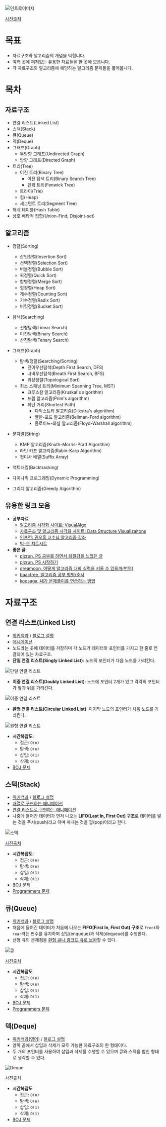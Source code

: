 ![인트로이미지](./images/intro.png)

[사진출처](https://medium.com/quick-code/top-tutorials-learn-data-structure-and-algorithm-for-an-interview-preparation-96e1f7518e26)



# 목표

* 자료구조와 알고리즘의 개념을 익힙니다.
* 여러 곳에 퍼져있는 유용한 자료들을 한 곳에 모읍니다.
* 각 자료구조와 알고리즘에 해당하는 알고리즘 문제들을 풀어봅니다.



# 목차

## 자료구조

* 연결 리스트(Linked List)
* 스택(Stack)
* 큐(Queue)
* 덱(Deque)
* 그래프(Graph)
  * 무방향 그래프(Undirected Graph)
  * 방향 그래프(Directed Graph)
* 트리(Tree)
  * 이진 트리(Binary Tree)
    * 이진 탐색 트리(Binary Search Tree)
    * 펜윅 트리(Fenwick Tree)
  * 트라이(Trie)
  * 힙(Heap)
  * 세그먼트 트리(Segment Tree)
* 해쉬 테이블(Hash Table)
* 상호 배타적 집합(Union-Find, Disjoint-set)

## 알고리즘

* 정렬(Sorting)

  * 삽입정렬(Insertion Sort)
  * 선택정렬(Selection Sort)
  * 버블정렬(Bubble Sort)
  * 퀵정렬(Quick Sort)
  * 합병정렬(Merge Sort)
  * 힙정렬(Heap Sort)
  * 계수정렬(Counting Sort)
  * 기수정렬(Radix Sort)
  * 버킷정렬(Bucket Sort)
* 탐색(Searching)

  * 선형탐색(Linear Search)
  * 이진탐색(Binary Search)
  * 삼진탐색(Tenary Search)
* 그래프(Graph)
  * 탐색/정렬(Searching/Sorting)
    * 깊이우선탐색(Depth First Search, DFS)
    * 너비우선탐색(Breath First Search, BFS)
    * 위상정렬(Topological Sort)
  * 최소 스패닝 트리(Minimum Spanning Tree, MST)
      * 크루스칼 알고리즘(Kruskal's algorithm)
      * 프림 알고리즘(Prim's algorithm)
    * 최단 거리(Shortest Path)
        * 다익스트라 알고리즘(Dijkstra's algorithm)
        * 벨만-포드 알고리즘(Bellman-Ford algorithm)
        * 플로이드-와샬 알고리즘(Floyd-Warshall algorithm)
* 문자열(String)
  * KMP 알고리즘(Knuth-Morris-Pratt Algorithm)
  * 라빈 카프 알고리즘(Rabin-Karp Algorithm)
  * 접미사 배열(Suffix Array)
* 백트래킹(Backtracking)
* 다이나믹 프로그래밍(Dynamic Programming)
* 그리디 알고리즘(Greedy Algorithm)

## 유용한 링크 모음

* **공부자료**
  * [알고리즘 시각화 사이트: VisualAlgo](https://visualgo.net/en)
  * [자료구조 및 알고리즘 시각화 사이트: Data Structure Visualizaitons](https://www.cs.usfca.edu/~galles/visualization/Algorithms.html)
  * [인프런: 권오흠 교수님 알고리즘 강좌](https://www.inflearn.com/course/%EC%95%8C%EA%B3%A0%EB%A6%AC%EC%A6%98-%EA%B0%95%EC%A2%8C/)
  * [빅-오 치트시트](http://bigocheatsheet.com/)
* **좋은 글**
  * [plzrun, PS 공부를 하면서 좌절감을 느꼈던 글](http://plzrun.tistory.com/entry/PS%EA%B3%B5%EB%B6%80%EB%A5%BC-%ED%95%98%EB%A9%B4%EC%84%9C-%EC%A2%8C%EC%A0%88%EA%B0%90%EC%9D%84-%EB%8A%90%EB%82%80-%EB%B6%84%EB%93%A4%EC%9D%B4-%EC%9D%BD%EC%96%B4%EB%B4%A4%EC%9C%BC%EB%A9%B4-%ED%95%98%EB%8A%94-%EB%82%98%EC%9D%98-2016%EB%85%84)
  * [plzrun, PS 시작하기](http://plzrun.tistory.com/entry/%EC%95%8C%EA%B3%A0%EB%A6%AC%EC%A6%98-%EB%AC%B8%EC%A0%9C%ED%92%80%EC%9D%B4PS-%EC%8B%9C%EC%9E%91%ED%95%98%EA%B8%B0)
  * [dreamoon, 어떻게 알고리즘 대회 실력을 키울 수 있을까(번역)](https://www.acmicpc.net/blog/view/48)
  * [baactree, 알고리즘 공부 방법/순서](http://baactree.tistory.com/14)
  * [koosaga, 내가 문제풀이를 연습하는 방법](http://koosaga.com/217)



# 자료구조

## 연결 리스트(Linked List)

* [위키백과](https://ko.wikipedia.org/wiki/%EC%97%B0%EA%B2%B0_%EB%A6%AC%EC%8A%A4%ED%8A%B8) / [블로그 설명](http://blog.eairship.kr/206?category=431859)
* [애니메이션](https://visualgo.net/en/list)
* 노드라는 곳에 데이터를 저장하며 각 노드가 데이터와 포인터를 가지고 한 줄로 연결되어 있는 자료구조.
* **단일 연결 리스트(Singly Linked List)**: 노드의 포인터가 다음 노드를 가리킨다.

![단일 연결 리스트](./images/singly-linked-list.png)



* **이중 연결 리스트(Doubly Linked List)**: 노드에 포인터 2개가 있고 각각의 포인터가 앞과 뒤를 가리킨다.

![이중 연결 리스트](./images/doubly-linked-list.png)



* **환형 연결 리스트(Circular Linked List)**: 마지막 노드의 포인터가 처음 노드를 가리킨다.

![원형 연결 리스트](./images/circular-linked-list.png)

* **시간복잡도**:
  * 접근: `O(n)`
  * 탐색: `O(n)`
  * 삽입: `O(1)`
  * 삭제: `O(1)`
* [BOJ 문제](https://www.acmicpc.net/problem/tag/%EB%A7%81%ED%81%AC%EB%93%9C%20%EB%A6%AC%EC%8A%A4%ED%8A%B8)



## 스택(Stack)

* [위키백과](https://ko.wikipedia.org/wiki/%EC%8A%A4%ED%83%9D) / [블로그 설명](http://blog.eairship.kr/210?category=431859)
* [배열로 구현하는 애니메이션](https://www.cs.usfca.edu/~galles/visualization/StackArray.html) 
* [연결 리스트로 구현하는 애니메이션](https://www.cs.usfca.edu/~galles/visualization/StackLL.html)
* 나중에 들어간 데이터가 먼저 나오는 **LIFO(Last In, First Out) 구조**로 데이터를 넣는 것을 푸시(push)라고 하며 꺼내는 것을 팝(pop)이라고 한다.

![스택](./images/stack.png)

[사진출처](http://www.stoimen.com/blog/2012/06/05/computer-algorithms-stack-and-queue-data-structure/)

* **시간복잡도**:
  * 접근: `O(n)`
  * 탐색: `O(n)`
  * 삽입: `O(1)`
  * 삭제: `O(1)`
* [BOJ 문제](https://www.acmicpc.net/problem/tag/%EC%8A%A4%ED%83%9D)
* [Programmers 문제](https://programmers.co.kr/learn/courses/30/parts/12081)



## 큐(Queue)

* [위키백과](https://ko.wikipedia.org/wiki/%ED%81%90_(%EC%9E%90%EB%A3%8C_%EA%B5%AC%EC%A1%B0)) / [블로그 설명](http://blog.eairship.kr/213)
* 처음에 들어간 데이터가 처음에 나오는 **FIFO(First In, First Out) 구조**로 `front`와 `rear`라는 변수를 유지하며 삽입(enqueue)과 삭제(dequeue)를 수행한다.
* 선형 큐의 문제점을 <u>환형 큐나 링크드 큐로 보완</u>할 수 있다.

![큐](./images/queue.png)

[사진출처](http://www.stoimen.com/blog/2012/06/05/computer-algorithms-stack-and-queue-data-structure/)

* **시간복잡도**
  * 접근: `O(n)`
  * 탐색: `O(n)`
  * 삽입: `O(1)`
  * 삭제: `O(1)`
* [BOJ 문제](https://www.acmicpc.net/problem/tag/%ED%81%90)
* [Programmers 문제](https://programmers.co.kr/learn/courses/30/parts/12081)



## 덱(Deque)

* [위키백과(영어)](https://en.wikipedia.org/wiki/Double-ended_queue) / [블로그 설명](https://blog.naver.com/PostView.nhn?blogId=skout123&logNo=50135774766&proxyReferer=https%3A%2F%2Fwww.google.co.kr%2F)
* 양쪽 끝에서 삽입과 삭제가 모두 가능한 자료구조의 한 형태이다.
* 두 개의 포인터를 사용하여 삽입과 삭제를 수행할 수 있으며 큐와 스택을 합친 형태로 생각할 수 있다.

![Deque](./images/deque.png)

[사진출처](http://btechsmartclass.com/DS/U2_T11.html)

* **시간복잡도**
  * 접근: `O(n)`
  * 탐색: `O(n)`
  * 삽입: `O(1)`
  * 삭제: `O(1)`
* [BOJ 문제](https://www.acmicpc.net/problem/tag/%EB%8D%B1)